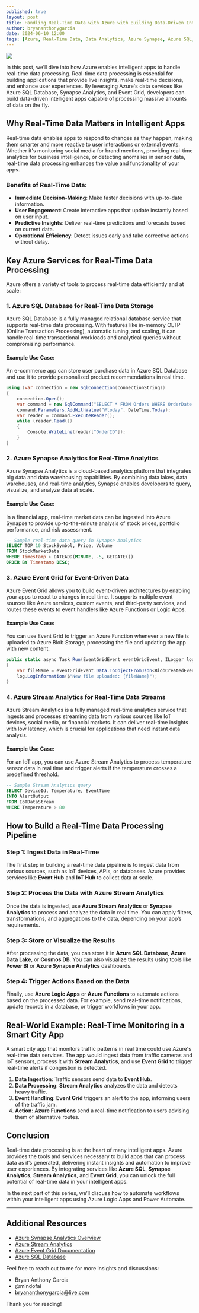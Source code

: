 ```yaml
---
published: true
layout: post
title: Handling Real-Time Data with Azure with Building Data-Driven Intelligent Apps
author: bryananthonygarcia
date: 2024-06-10 12:00
tags: [Azure, Real-Time Data, Data Analytics, Azure Synapse, Azure SQL, Event Grid, Intelligent Apps]
---
```


<img src="{{site.baseurl}}/azure-real-time-data-banner.jpg"/>

In this post, we’ll dive into how Azure enables intelligent apps to handle real-time data processing. Real-time data processing is essential for building applications that provide live insights, make real-time decisions, and enhance user experiences. By leveraging Azure's data services like Azure SQL Database, Synapse Analytics, and Event Grid, developers can build data-driven intelligent apps capable of processing massive amounts of data on the fly.

## Why Real-Time Data Matters in Intelligent Apps

Real-time data enables apps to respond to changes as they happen, making them smarter and more reactive to user interactions or external events. Whether it's monitoring social media for brand mentions, providing real-time analytics for business intelligence, or detecting anomalies in sensor data, real-time data processing enhances the value and functionality of your apps.

### Benefits of Real-Time Data:
- **Immediate Decision-Making**: Make faster decisions with up-to-date information.
- **User Engagement**: Create interactive apps that update instantly based on user input.
- **Predictive Insights**: Deliver real-time predictions and forecasts based on current data.
- **Operational Efficiency**: Detect issues early and take corrective actions without delay.

## Key Azure Services for Real-Time Data Processing

Azure offers a variety of tools to process real-time data efficiently and at scale:

### 1. **Azure SQL Database for Real-Time Data Storage**

Azure SQL Database is a fully managed relational database service that supports real-time data processing. With features like in-memory OLTP (Online Transaction Processing), automatic tuning, and scaling, it can handle real-time transactional workloads and analytical queries without compromising performance.

#### Example Use Case:
An e-commerce app can store user purchase data in Azure SQL Database and use it to provide personalized product recommendations in real time.

```csharp
using (var connection = new SqlConnection(connectionString))
{
    connection.Open();
    var command = new SqlCommand("SELECT * FROM Orders WHERE OrderDate = @today", connection);
    command.Parameters.AddWithValue("@today", DateTime.Today);
    var reader = command.ExecuteReader();
    while (reader.Read())
    {
        Console.WriteLine(reader["OrderID"]);
    }
}
```

### 2. **Azure Synapse Analytics for Real-Time Analytics**

Azure Synapse Analytics is a cloud-based analytics platform that integrates big data and data warehousing capabilities. By combining data lakes, data warehouses, and real-time analytics, Synapse enables developers to query, visualize, and analyze data at scale.

#### Example Use Case:
In a financial app, real-time market data can be ingested into Azure Synapse to provide up-to-the-minute analysis of stock prices, portfolio performance, and risk assessment.

```sql
-- Sample real-time data query in Synapse Analytics
SELECT TOP 10 StockSymbol, Price, Volume
FROM StockMarketData
WHERE Timestamp > DATEADD(MINUTE, -5, GETDATE())
ORDER BY Timestamp DESC;
```

### 3. **Azure Event Grid for Event-Driven Data**

Azure Event Grid allows you to build event-driven architectures by enabling your apps to react to changes in real time. It supports multiple event sources like Azure services, custom events, and third-party services, and routes these events to event handlers like Azure Functions or Logic Apps.

#### Example Use Case:
You can use Event Grid to trigger an Azure Function whenever a new file is uploaded to Azure Blob Storage, processing the file and updating the app with new content.

```csharp
public static async Task Run(EventGridEvent eventGridEvent, ILogger log)
{
    var fileName = eventGridEvent.Data.ToObjectFromJson<BlobCreatedEventData>().Url;
    log.LogInformation($"New file uploaded: {fileName}");
}
```

### 4. **Azure Stream Analytics for Real-Time Data Streams**

Azure Stream Analytics is a fully managed real-time analytics service that ingests and processes streaming data from various sources like IoT devices, social media, or financial markets. It can deliver real-time insights with low latency, which is crucial for applications that need instant data analysis.

#### Example Use Case:
For an IoT app, you can use Azure Stream Analytics to process temperature sensor data in real time and trigger alerts if the temperature crosses a predefined threshold.

```sql
-- Sample Stream Analytics query
SELECT DeviceId, Temperature, EventTime
INTO AlertOutput
FROM IoTDataStream
WHERE Temperature > 80
```

## How to Build a Real-Time Data Processing Pipeline

### Step 1: **Ingest Data in Real-Time**

The first step in building a real-time data pipeline is to ingest data from various sources, such as IoT devices, APIs, or databases. Azure provides services like **Event Hub** and **IoT Hub** to collect data at scale.

### Step 2: **Process the Data with Azure Stream Analytics**

Once the data is ingested, use **Azure Stream Analytics** or **Synapse Analytics** to process and analyze the data in real time. You can apply filters, transformations, and aggregations to the data, depending on your app’s requirements.

### Step 3: **Store or Visualize the Results**

After processing the data, you can store it in **Azure SQL Database**, **Azure Data Lake**, or **Cosmos DB**. You can also visualize the results using tools like **Power BI** or **Azure Synapse Analytics** dashboards.

### Step 4: **Trigger Actions Based on the Data**

Finally, use **Azure Logic Apps** or **Azure Functions** to automate actions based on the processed data. For example, send real-time notifications, update records in a database, or trigger workflows in your app.

## Real-World Example: Real-Time Monitoring in a Smart City App

A smart city app that monitors traffic patterns in real time could use Azure's real-time data services. The app would ingest data from traffic cameras and IoT sensors, process it with **Stream Analytics**, and use **Event Grid** to trigger real-time alerts if congestion is detected.

1. **Data Ingestion**: Traffic sensors send data to **Event Hub**.
2. **Data Processing**: **Stream Analytics** analyzes the data and detects heavy traffic.
3. **Event Handling**: **Event Grid** triggers an alert to the app, informing users of the traffic jam.
4. **Action**: **Azure Functions** send a real-time notification to users advising them of alternative routes.

## Conclusion

Real-time data processing is at the heart of many intelligent apps. Azure provides the tools and services necessary to build apps that can process data as it’s generated, delivering instant insights and automation to improve user experiences. By integrating services like **Azure SQL**, **Synapse Analytics**, **Stream Analytics**, and **Event Grid**, you can unlock the full potential of real-time data in your intelligent apps.

In the next part of this series, we’ll discuss how to automate workflows within your intelligent apps using Azure Logic Apps and Power Automate.

---

## Additional Resources

- [Azure Synapse Analytics Overview](https://learn.microsoft.com/en-us/azure/synapse-analytics/)
- [Azure Stream Analytics](https://learn.microsoft.com/en-us/azure/stream-analytics/)
- [Azure Event Grid Documentation](https://learn.microsoft.com/en-us/azure/event-grid/)
- [Azure SQL Database](https://learn.microsoft.com/en-us/azure/sql-database/)

Feel free to reach out to me for more insights and discussions:

- Bryan Anthony Garcia
- @mindofai
- bryananthonygarcia@live.com

Thank you for reading!
